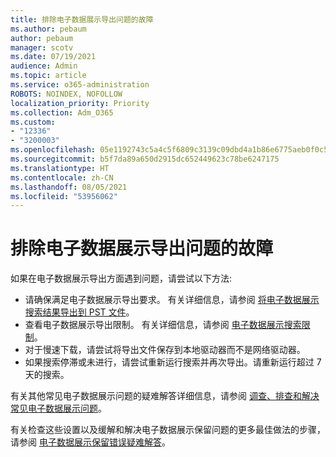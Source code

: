 ```yaml
---
title: 排除电子数据展示导出问题的故障
ms.author: pebaum
author: pebaum
manager: scotv
ms.date: 07/19/2021
audience: Admin
ms.topic: article
ms.service: o365-administration
ROBOTS: NOINDEX, NOFOLLOW
localization_priority: Priority
ms.collection: Adm_O365
ms.custom:
- "12336"
- "3200003"
ms.openlocfilehash: 05e1192743c5a4c5f6809c3139c09dbd4a1b86e6775aeb0f0c556a9c9102027b
ms.sourcegitcommit: b5f7da89a650d2915dc652449623c78be6247175
ms.translationtype: HT
ms.contentlocale: zh-CN
ms.lasthandoff: 08/05/2021
ms.locfileid: "53956062"
---
```

# <a name="troubleshooting-ediscovery-export-issues"></a>排除电子数据展示导出问题的故障

如果在电子数据展示导出方面遇到问题，请尝试以下方法:

- 请确保满足电子数据展示导出要求。 有关详细信息，请参阅 [将电子数据展示搜索结果导出到 PST 文件](/exchange/security-and-compliance/in-place-ediscovery/export-search-results#what-do-you-need-to-know-before-you-begin)。
- 查看电子数据展示导出限制。 有关详细信息，请参阅 [电子数据展示搜索限制](/microsoft-365/compliance/limits-for-content-search#export-limits)。
- 对于慢速下载，请尝试将导出文件保存到本地驱动器而不是网络驱动器。
- 如果搜索停滞或未进行，请尝试重新运行搜索并再次导出。请重新运行超过 7 天的搜索。

有关其他常见电子数据展示问题的疑难解答详细信息，请参阅 [调查、排查和解决常见电子数据展示问题](/microsoft-365/compliance/ediscovery-troubleshooting-common-issues)。

有关检查这些设置以及缓解和解决电子数据展示保留问题的更多最佳做法的步骤，请参阅 [电子数据展示保留错误疑难解答](/microsoft-365/compliance/hold-distribution-errors)。